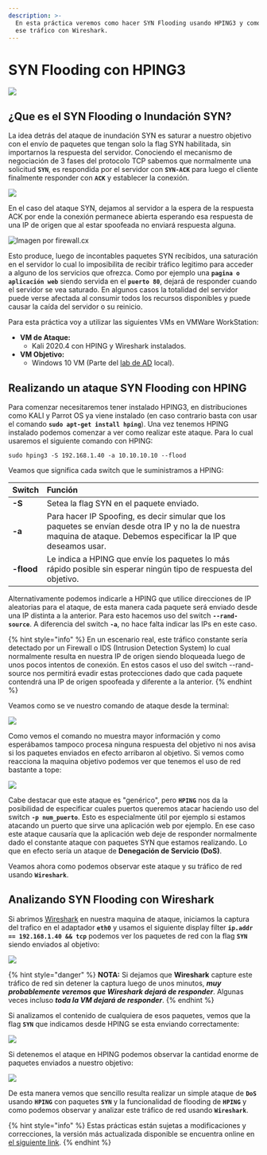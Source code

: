 ```yaml
---
description: >-
  En esta práctica veremos como hacer SYN Flooding usando HPING3 y como analizar
  ese tráfico con Wireshark.
---
```


# SYN Flooding con HPING3

![](../.gitbook/assets/syn_flooding.png)

## ¿Que es el SYN Flooding o Inundación SYN?

La idea detrás del ataque de inundación SYN es saturar a nuestro objetivo con el envío de paquetes que tengan solo la flag SYN habilitada, sin importarnos la respuesta del servidor. Conociendo el mecanismo de negociación de 3 fases del protocolo TCP sabemos que normalmente una solicitud **`SYN`**, es respondida por el servidor con **`SYN-ACK`** para luego el cliente finalmente responder con **`ACK`** y establecer la conexión. 

![](../.gitbook/assets/image%20%286%29.png)

En el caso del ataque SYN, dejamos al servidor a la espera de la respuesta ACK por ende la conexión permanece abierta esperando esa respuesta de una IP de origen que al estar spoofeada no enviará respuesta alguna. 

![Imagen por firewall.cx](../.gitbook/assets/image%20%2813%29.png)

Esto produce, luego de incontables paquetes SYN recibidos, una saturación en el servidor lo cual lo imposibilita de recibir tráfico legitimo para acceder a alguno de los servicios que ofrezca. Como por ejemplo una **`pagina o aplicación web`** siendo servida en el **`puerto 80`**, dejará de responder cuando el servidor se vea saturado. En algunos casos la totalidad del servidor puede verse afectada al consumir todos los recursos disponibles y puede causar la caída del servidor o su reinicio.

Para esta práctica voy a utilizar las siguientes VMs en VMWare WorkStation:

* **VM de Ataque:** 
  * Kali 2020.4 con HPING y Wireshark instalados. 
* **VM Objetivo:** 
  * Windows 10 VM \(Parte del [lab de AD](../scanning/running-scans-with-nmap.md) local\).

## Realizando un ataque SYN Flooding con HPING

Para comenzar necesitaremos tener instalado HPING3, en distribuciones como KALI y Parrot OS ya viene instalado \(en caso contrario basta con usar el comando **`sudo apt-get install hping`**\). Una vez tenemos HPING instalado podemos comenzar a ver como realizar este ataque. Para lo cual usaremos el siguiente comando con HPING:

```text
sudo hping3 -S 192.168.1.40 -a 10.10.10.10 --flood
```

Veamos que significa cada switch que le suministramos a HPING:

| Switch | Función |
| :--- | :--- |
| **-S** | Setea la flag SYN en el paquete enviado. |
| **-a** | Para hacer IP Spoofing, es decir simular que los paquetes se envían desde otra IP y no la de nuestra maquina de ataque. Debemos especificar la IP que deseamos usar. |
| **-flood** | Le indica a HPING que envíe los paquetes lo más rápido posible sin esperar ningún tipo de respuesta del objetivo. |

Alternativamente podemos indicarle a HPING que utilice direcciones de IP aleatorias para el ataque, de esta manera cada paquete será enviado desde una IP distinta a la anterior. Para esto hacemos uso del switch **`--rand-source`**. A diferencia del switch **`-a`**, no hace falta indicar las IPs en este caso.

{% hint style="info" %}
En un escenario real, este tráfico constante sería detectado por un Firewall o IDS \(Intrusion Detection System\) lo cual normalmente resulta en nuestra IP de origen siendo bloqueada luego de unos pocos intentos de conexión. En estos casos el uso del switch --rand-source nos permitirá evadir estas protecciones dado que cada paquete contendrá una IP de origen spoofeada y diferente a la anterior.
{% endhint %}

Veamos como se ve nuestro comando de ataque desde la terminal:

![](../.gitbook/assets/image%20%2841%29.png)

Como vemos el comando no muestra mayor información y como esperábamos tampoco procesa ninguna respuesta del objetivo ni nos avisa si los paquetes enviados en efecto arribaron al objetivo. Si vemos como reacciona la maquina objetivo podemos ver que tenemos el uso de red bastante a tope:

![](../.gitbook/assets/image%20%289%29.png)

Cabe destacar que este ataque es "genérico", pero **`HPING`** nos da la posibilidad de especificar cuales puertos queremos atacar haciendo uso del switch **`-p num_puerto`**. Esto es especialmente útil por ejemplo si estamos atacando un puerto que sirve una aplicación web por ejemplo. En ese caso este ataque causaría que la aplicación web deje de responder normalmente dado el constante ataque con paquetes SYN que estamos realizando. Lo que en efecto sería un ataque de **Denegación de Servicio \(DoS\)**.

Veamos ahora como podemos observar este ataque y su tráfico de red usando **`Wireshark`**.

## Analizando SYN Flooding con Wireshark

Si abrimos [Wireshark](../sniffing/wireshark.md) en nuestra maquina de ataque, iniciamos la captura del trafico en el adaptador **`eth0`** y usamos el siguiente display filter **`ip.addr == 192.168.1.40 && tcp`** podemos ver los paquetes de red con la flag **`SYN`** siendo enviados al objetivo:

![](../.gitbook/assets/image%20%2835%29.png)

{% hint style="danger" %}
**NOTA:** Si dejamos que **Wireshark** capture este tráfico de red sin detener la captura luego de unos minutos, _**muy probablemente veremos que Wireshark dejará de responder**_. Algunas veces incluso _**toda la VM dejará de responder**_. 
{% endhint %}

Si analizamos el contenido de cualquiera de esos paquetes, vemos que la flag **`SYN`** que indicamos desde HPING se esta enviando correctamente:

![](../.gitbook/assets/image%20%2829%29.png)

Si detenemos el ataque en HPING podemos observar la cantidad enorme de paquetes enviados a nuestro objetivo:

![](../.gitbook/assets/image%20%2814%29.png)

De esta manera vemos que sencillo resulta realizar un simple ataque de **`DoS`** usando **`HPING`** con paquetes **`SYN`** y la funcionalidad de flooding de **`HPING`** y como podemos observar y analizar este tráfico de red usando **`Wireshark`**.

{% hint style="info" %}
Estas prácticas están sujetas a modificaciones y correcciones, la versión más actualizada disponible se encuentra online en [el siguiente link](https://tzero86.gitbook.io/tzero86/).
{% endhint %}

